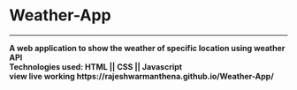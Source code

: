 # Weather-App
<hr>
<b> A web application to show the weather of specific location using weather API <b> <br>
<b>Technologies used:<b>   HTML  ||  CSS  ||  Javascript <br>
<b> view live working https://rajeshwarmanthena.github.io/Weather-App/
</b>
